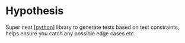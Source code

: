 # Hypothesis

Super neat [[python]] library to generate tests based on test constraints, helps
ensure you catch any possible edge cases etc.



[//begin]: # "Autogenerated link references for markdown compatibility"
[python]: python "Python"
[//end]: # "Autogenerated link references"